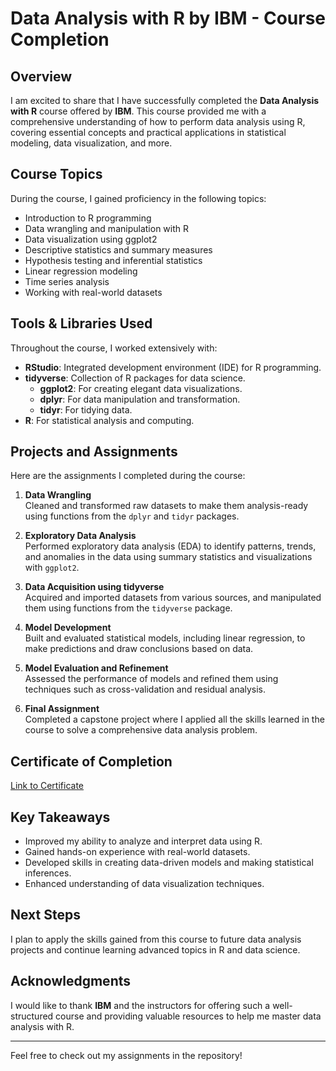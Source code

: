 # Data Analysis with R by IBM - Course Completion

## Overview
I am excited to share that I have successfully completed the **Data Analysis with R** course offered by **IBM**. This course provided me with a comprehensive understanding of how to perform data analysis using R, covering essential concepts and practical applications in statistical modeling, data visualization, and more.

## Course Topics
During the course, I gained proficiency in the following topics:
- Introduction to R programming
- Data wrangling and manipulation with R
- Data visualization using ggplot2
- Descriptive statistics and summary measures
- Hypothesis testing and inferential statistics
- Linear regression modeling
- Time series analysis
- Working with real-world datasets

## Tools & Libraries Used
Throughout the course, I worked extensively with:
- **RStudio**: Integrated development environment (IDE) for R programming.
- **tidyverse**: Collection of R packages for data science.
  - **ggplot2**: For creating elegant data visualizations.
  - **dplyr**: For data manipulation and transformation.
  - **tidyr**: For tidying data.
- **R**: For statistical analysis and computing.

## Projects and Assignments
Here are the assignments I completed during the course:

1. **Data Wrangling**  
   Cleaned and transformed raw datasets to make them analysis-ready using functions from the `dplyr` and `tidyr` packages.

2. **Exploratory Data Analysis**  
   Performed exploratory data analysis (EDA) to identify patterns, trends, and anomalies in the data using summary statistics and visualizations with `ggplot2`.

3. **Data Acquisition using tidyverse**  
   Acquired and imported datasets from various sources, and manipulated them using functions from the `tidyverse` package.

4. **Model Development**  
   Built and evaluated statistical models, including linear regression, to make predictions and draw conclusions based on data.

5. **Model Evaluation and Refinement**  
   Assessed the performance of models and refined them using techniques such as cross-validation and residual analysis.

6. **Final Assignment**  
   Completed a capstone project where I applied all the skills learned in the course to solve a comprehensive data analysis problem.

## Certificate of Completion
[Link to Certificate](https://coursera.org/verify/1REQS7E4H00M)

## Key Takeaways
- Improved my ability to analyze and interpret data using R.
- Gained hands-on experience with real-world datasets.
- Developed skills in creating data-driven models and making statistical inferences.
- Enhanced understanding of data visualization techniques.

## Next Steps
I plan to apply the skills gained from this course to future data analysis projects and continue learning advanced topics in R and data science.

## Acknowledgments
I would like to thank **IBM** and the instructors for offering such a well-structured course and providing valuable resources to help me master data analysis with R.

---

Feel free to check out my assignments in the repository!
